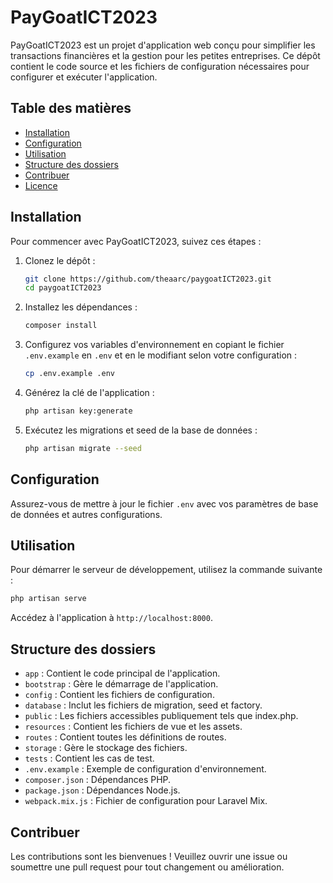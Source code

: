 # PayGoatICT2023

PayGoatICT2023 est un projet d'application web conçu pour simplifier les transactions financières et la gestion pour les petites entreprises. Ce dépôt contient le code source et les fichiers de configuration nécessaires pour configurer et exécuter l'application.

## Table des matières

- [Installation](#installation)
- [Configuration](#configuration)
- [Utilisation](#utilisation)
- [Structure des dossiers](#structure-des-dossiers)
- [Contribuer](#contribuer)
- [Licence](#licence)

## Installation

Pour commencer avec PayGoatICT2023, suivez ces étapes :

1. Clonez le dépôt :
   ```bash
   git clone https://github.com/theaarc/paygoatICT2023.git
   cd paygoatICT2023
   ```

2. Installez les dépendances :
   ```bash
   composer install
   ```

3. Configurez vos variables d'environnement en copiant le fichier `.env.example` en `.env` et en le modifiant selon votre configuration :
   ```bash
   cp .env.example .env
   ```

4. Générez la clé de l'application :
   ```bash
   php artisan key:generate
   ```

5. Exécutez les migrations et seed de la base de données :
   ```bash
   php artisan migrate --seed
   ```

## Configuration

Assurez-vous de mettre à jour le fichier `.env` avec vos paramètres de base de données et autres configurations.

## Utilisation

Pour démarrer le serveur de développement, utilisez la commande suivante :
```bash
php artisan serve
```

Accédez à l'application à `http://localhost:8000`.

## Structure des dossiers

- `app` : Contient le code principal de l'application.
- `bootstrap` : Gère le démarrage de l'application.
- `config` : Contient les fichiers de configuration.
- `database` : Inclut les fichiers de migration, seed et factory.
- `public` : Les fichiers accessibles publiquement tels que index.php.
- `resources` : Contient les fichiers de vue et les assets.
- `routes` : Contient toutes les définitions de routes.
- `storage` : Gère le stockage des fichiers.
- `tests` : Contient les cas de test.
- `.env.example` : Exemple de configuration d'environnement.
- `composer.json` : Dépendances PHP.
- `package.json` : Dépendances Node.js.
- `webpack.mix.js` : Fichier de configuration pour Laravel Mix.

## Contribuer

Les contributions sont les bienvenues ! Veuillez ouvrir une issue ou soumettre une pull request pour tout changement ou amélioration.
